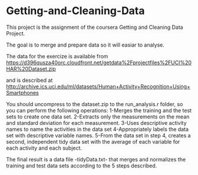 # Getting-and-Cleaning-Data
This project is the assignment of the coursera Getting and Cleaning Data Project.

The goal is to merge and prepare data so it will easiar to analyse.

The data for the exercize is available from 
https://d396qusza40orc.cloudfront.net/getdata%2Fprojectfiles%2FUCI%20HAR%20Dataset.zip 

and is described at
http://archive.ics.uci.edu/ml/datasets/Human+Activity+Recognition+Using+Smartphones

You should uncompress to the dataset.zip to the run_analysis.r folder, so you can perform the following operations:
1-Merges the training and the test sets to create one data set.
2-Extracts only the measurements on the mean and standard deviation for each measurement. 
3-Uses descriptive activity names to name the activities in the data set
4-Appropriately labels the data set with descriptive variable names. 
5-From the data set in step 4, creates a second, independent tidy data set with the average of each variable for each activity and each subject.

The final result is a data file -tidyData.txt- that merges and normalizes the training and test data sets according to the 5 steps described.
